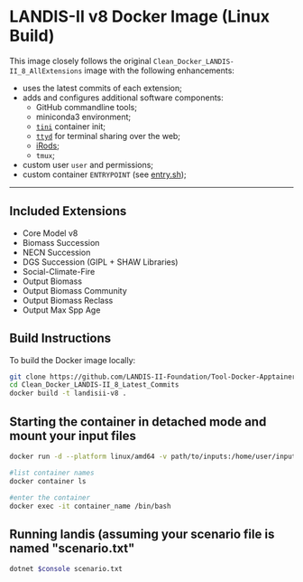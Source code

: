 # LANDIS-II v8 Docker Image (Linux Build)

This image closely follows the original `Clean_Docker_LANDIS-II_8_AllExtensions` image with the following enhancements:

- uses the latest commits of each extension;
- adds and configures additional software components:
  - GitHub commandline tools;
  - miniconda3 environment;
  - [`tini`](https://github.com/krallin/tini) container init;
  - [`ttyd`](https://github.com/tsl0922/ttyd) for terminal sharing over the web;
  - [iRods](https://irods.org/);
  - `tmux`;
- custom user `user` and permissions;
- custom container `ENTRYPOINT` (see [entry.sh](entry.sh));

---

## Included Extensions

- Core Model v8
- Biomass Succession
- NECN Succession
- DGS Succession (GIPL + SHAW Libraries)
- Social-Climate-Fire
- Output Biomass
- Output Biomass Community
- Output Biomass Reclass
- Output Max Spp Age

## Build Instructions

To build the Docker image locally:

```bash
git clone https://github.com/LANDIS-II-Foundation/Tool-Docker-Apptainer.git
cd Clean_Docker_LANDIS-II_8_Latest_Commits
docker build -t landisii-v8 .
```

## Starting the container in detached mode and mount your input files
```bash
docker run -d --platform linux/amd64 -v path/to/inputs:/home/user/inputs landisii-v8

#list container names
docker container ls

#enter the container
docker exec -it container_name /bin/bash
```

## Running landis (assuming your scenario file is named "scenario.txt"
```bash
dotnet $console scenario.txt
```
